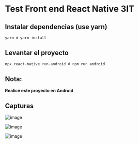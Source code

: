 # Test Front end React Native 3IT

## Instalar dependencias (use yarn)
```javascript
yarn ó yarn install
```

## Levantar el proyecto
```javascript
npx react-native run-android ó npm run android
```

## Nota:
__Realicé este proyecto en Android__

## Capturas

![image](https://user-images.githubusercontent.com/39087254/166871422-290b43a8-4d83-4f8d-8508-fd7685d56f2c.png)

![image](https://user-images.githubusercontent.com/39087254/166871519-b31aedc1-16b7-4578-9ee7-a3dae0d69fd2.png)

![image](https://user-images.githubusercontent.com/39087254/166871619-f8fc49f6-b7a9-4eb9-8dd9-de3d78c80bc8.png)